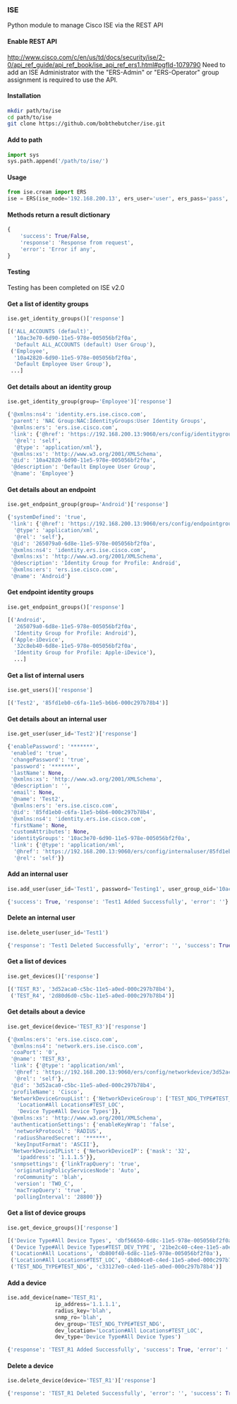 ### ISE
Python module to manage Cisco ISE via the REST API

#### Enable REST API
http://www.cisco.com/c/en/us/td/docs/security/ise/2-0/api_ref_guide/api_ref_book/ise_api_ref_ers1.html#pgfId-1079790
Need to add an ISE Administrator with the "ERS-Admin" or "ERS-Operator" group assignment is required to use the API.

#### Installation
```bash
mkdir path/to/ise
cd path/to/ise
git clone https://github.com/bobthebutcher/ise.git
```

#### Add to path
```python
import sys
sys.path.append('/path/to/ise/')
```

#### Usage
```python
from ise.cream import ERS
ise = ERS(ise_node='192.168.200.13', ers_user='user', ers_pass='pass', verify=False, disable_warnings=True)
```

#### Methods return a result dictionary
```python
{
    'success': True/False,
    'response': 'Response from request',
    'error': 'Error if any',
}
```

#### Testing
Testing has been completed on ISE v2.0

#### Get a list of identity groups
```python
ise.get_identity_groups()['response']

[('ALL_ACCOUNTS (default)',
  '10ac3e70-6d90-11e5-978e-005056bf2f0a',
  'Default ALL_ACCOUNTS (default) User Group'),
 ('Employee',
  '10a42820-6d90-11e5-978e-005056bf2f0a',
  'Default Employee User Group'),
 ...]
```

#### Get details about an identity group
```python
ise.get_identity_group(group='Employee')['response']

{'@xmlns:ns4': 'identity.ers.ise.cisco.com',
 'parent': 'NAC Group:NAC:IdentityGroups:User Identity Groups',
 '@xmlns:ers': 'ers.ise.cisco.com',
 'link': {'@href': 'https://192.168.200.13:9060/ers/config/identitygroup/10a42820-6d90-11e5-978e-005056bf2f0a',
  '@rel': 'self',
  '@type': 'application/xml'},
 '@xmlns:xs': 'http://www.w3.org/2001/XMLSchema',
 '@id': '10a42820-6d90-11e5-978e-005056bf2f0a',
 '@description': 'Default Employee User Group',
 '@name': 'Employee'}
```

#### Get details about an endpoint
```python
ise.get_endpoint_group(group='Android')['response']

{'systemDefined': 'true',
 'link': {'@href': 'https://192.168.200.13:9060/ers/config/endpointgroup/265079a0-6d8e-11e5-978e-005056bf2f0a',
  '@type': 'application/xml',
  '@rel': 'self'},
 '@id': '265079a0-6d8e-11e5-978e-005056bf2f0a',
 '@xmlns:ns4': 'identity.ers.ise.cisco.com',
 '@xmlns:xs': 'http://www.w3.org/2001/XMLSchema',
 '@description': 'Identity Group for Profile: Android',
 '@xmlns:ers': 'ers.ise.cisco.com',
 '@name': 'Android'}
```

#### Get endpoint identity groups
```python
ise.get_endpoint_groups()['response']

[('Android',
  '265079a0-6d8e-11e5-978e-005056bf2f0a',
  'Identity Group for Profile: Android'),
 ('Apple-iDevice',
  '32c8eb40-6d8e-11e5-978e-005056bf2f0a',
  'Identity Group for Profile: Apple-iDevice'),
  ...]
```

#### Get a list of internal users
```python
ise.get_users()['response']

[('Test2', '85fd1eb0-c6fa-11e5-b6b6-000c297b78b4')]
```

#### Get details about an internal user
```python
ise.get_user(user_id='Test2')['response']

{'enablePassword': '*******',
 'enabled': 'true',
 'changePassword': 'true',
 'password': '*******',
 'lastName': None,
 '@xmlns:xs': 'http://www.w3.org/2001/XMLSchema',
 '@description': '',
 'email': None,
 '@name': 'Test2',
 '@xmlns:ers': 'ers.ise.cisco.com',
 '@id': '85fd1eb0-c6fa-11e5-b6b6-000c297b78b4',
 '@xmlns:ns4': 'identity.ers.ise.cisco.com',
 'firstName': None,
 'customAttributes': None,
 'identityGroups': '10ac3e70-6d90-11e5-978e-005056bf2f0a',
 'link': {'@type': 'application/xml',
  '@href': 'https://192.168.200.13:9060/ers/config/internaluser/85fd1eb0-c6fa-11e5-b6b6-000c297b78b4',
  '@rel': 'self'}}
```

#### Add an internal user
```python
ise.add_user(user_id='Test1', password='Testing1', user_group_oid='10ac3e70-6d90-11e5-978e-005056bf2f0a')

{'success': True, 'response': 'Test1 Added Successfully', 'error': ''}
```

#### Delete an internal user
```python
ise.delete_user(user_id='Test1')

{'response': 'Test1 Deleted Successfully', 'error': '', 'success': True}
```

#### Get a list of devices
```python
ise.get_devices()['response']

[('TEST_R3', '3d52aca0-c5bc-11e5-a0ed-000c297b78b4'),
 ('TEST_R4', '2d80d6d0-c5bc-11e5-a0ed-000c297b78b4')]
```

#### Get details about a device
```python
ise.get_device(device='TEST_R3')['response']

{'@xmlns:ers': 'ers.ise.cisco.com',
 '@xmlns:ns4': 'network.ers.ise.cisco.com',
 'coaPort': '0',
 '@name': 'TEST_R3',
 'link': {'@type': 'application/xml',
  '@href': 'https://192.168.200.13:9060/ers/config/networkdevice/3d52aca0-c5bc-11e5-a0ed-000c297b78b4',
  '@rel': 'self'},
 '@id': '3d52aca0-c5bc-11e5-a0ed-000c297b78b4',
 'profileName': 'Cisco',
 'NetworkDeviceGroupList': {'NetworkDeviceGroup': ['TEST_NDG_TYPE#TEST_NDG',
   'Location#All Locations#TEST_LOC',
   'Device Type#All Device Types']},
 '@xmlns:xs': 'http://www.w3.org/2001/XMLSchema',
 'authenticationSettings': {'enableKeyWrap': 'false',
  'networkProtocol': 'RADIUS',
  'radiusSharedSecret': '******',
  'keyInputFormat': 'ASCII'},
 'NetworkDeviceIPList': {'NetworkDeviceIP': {'mask': '32',
   'ipaddress': '1.1.1.5'}},
 'snmpsettings': {'linkTrapQuery': 'true',
  'originatingPolicyServicesNode': 'Auto',
  'roCommunity': 'blah',
  'version': 'TWO_C',
  'macTrapQuery': 'true',
  'pollingInterval': '28800'}}
```

#### Get a list of device groups
```python
ise.get_device_groups()['response']

[('Device Type#All Device Types', 'dbf56650-6d8c-11e5-978e-005056bf2f0a'),
 ('Device Type#All Device Types#TEST_DEV_TYPE', '21be2c40-c4ee-11e5-a0ed-000c297b78b4'),
 ('Location#All Locations', 'db800f40-6d8c-11e5-978e-005056bf2f0a'),
 ('Location#All Locations#TEST_LOC', 'db804ce0-c4ed-11e5-a0ed-000c297b78b4'),
 ('TEST_NDG_TYPE#TEST_NDG', 'c33127e0-c4ed-11e5-a0ed-000c297b78b4')]
```

#### Add a device
```python
ise.add_device(name='TEST_R1', 
               ip_address='1.1.1.1', 
               radius_key='blah', 
               snmp_ro='blah', 
               dev_group='TEST_NDG_TYPE#TEST_NDG', 
               dev_location='Location#All Locations#TEST_LOC', 
               dev_type='Device Type#All Device Types')

{'response': 'TEST_R1 Added Successfully', 'success': True, 'error': ''}
```

#### Delete a device
```python
ise.delete_device(device='TEST_R1')['response']

{'response': 'TEST_R1 Deleted Successfully', 'error': '', 'success': True}
``` 

